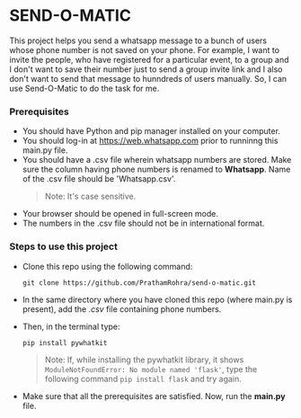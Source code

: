 # SEND-O-MATIC
This project helps you send a whatsapp message to a bunch of users whose phone number is not saved on your phone. 
For example, I want to invite the people, who have registered for a particular event, to a group and I don't want to save their number just to send a group invite link and I also don't want to send that message to hunndreds of users manually. So, I can use Send-O-Matic to do the task for me.


### **Prerequisites**
- You should have Python and pip manager installed on your computer.
- You should log-in at https://web.whatsapp.com prior to runninng this main.py file.
- You should have a .csv file wherein whatsapp numbers are stored. Make sure the column having phone numbers is renamed to **Whatsapp**.  Name of the .csv file should be 'Whatsapp.csv'.
    > Note: It's case sensitive.
- Your browser should be opened in full-screen mode.
- The numbers in the .csv file should not be in international format.


### **Steps to use this project**
- Clone this repo using the following command:
  
  `git clone https://github.com/PrathamRohra/send-o-matic.git`

- In the same directory where you have cloned this repo (where main.py is present), add the _.csv_ file containing phone numbers.

- Then, in the terminal type:
  
  `pip install pywhatkit`

    > Note: If, while installing the pywhatkit library, it shows `ModuleNotFoundError: No module named 'flask'`, type the following command `pip install flask` and try again. 

- Make sure that all the prerequisites are satisfied. Now, run the **main.py** file.
